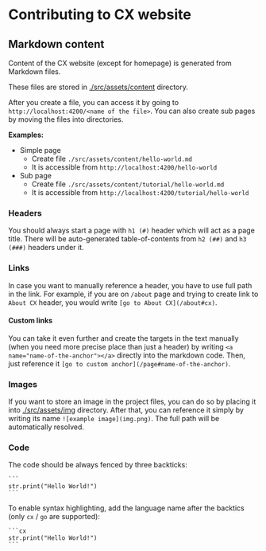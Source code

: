 # Contributing to CX website

## Markdown content

Content of the CX website (except for homepage) is generated from Markdown files.

These files are stored in [./src/assets/content](./src/assets/content) directory.

After you create a file, you can access it by going to `http://localhost:4200/<name of the file>`.
You can also create sub pages by moving the files into directories.

**Examples:**

- Simple page
  - Create file `./src/assets/content/hello-world.md`
  - It is accessible from `http://localhost:4200/hello-world`
- Sub page
  - Create file `./src/assets/content/tutorial/hello-world.md`
  - It is accessible from `http://localhost:4200/tutorial/hello-world`


### Headers

You should always start a page with `h1 (#)` header which will act as a page title.
There will be auto-generated table-of-contents from `h2 (##)` and `h3 (###)` headers under it.

### Links

In case you want to manually reference a header, you have to use full path in the link.
For example, if you are on `/about` page and trying to create link to `About CX` header, you would write `[go to About CX](/about#cx)`.

#### Custom links

You can take it even further and create the targets in the text manually (when you need more precise place than just a header) by writing `<a name="name-of-the-anchor"></a>` directly into the markdown code.
Then, just reference it `[go to custom anchor](/page#name-of-the-anchor)`.

### Images

If you want to store an image in the project files, you can do so by placing it into [./src/assets/img](./src/assets/img) directory.
After that, you can reference it simply by writing its name `![example image](img.png)`. The full path will be automatically resolved.

### Code

The code should be always fenced by three backticks:

    ```
    str.print("Hello World!")
    ```

To enable syntax highlighting, add the language name after the backtics (only `cx` / `go` are supported):

    ```cx
    str.print("Hello World!")
    ```
